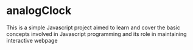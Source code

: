 # analogClock

This is a simple Javascript project aimed to learn and cover the basic concepts involved in Javascript programming and its role in maintaining interactive webpage
